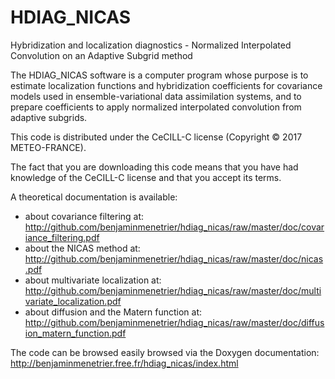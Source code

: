 # HDIAG_NICAS
Hybridization and localization diagnostics - Normalized Interpolated Convolution on an Adaptive Subgrid method

The HDIAG_NICAS software is a computer program whose purpose is to estimate localization functions and hybridization coefficients for covariance models used in ensemble-variational data assimilation systems, and to prepare coefficients to apply normalized interpolated convolution from adaptive subgrids.

This code is distributed under the CeCILL-C license (Copyright © 2017 METEO-FRANCE).

The fact that you are downloading this code means that you have had knowledge of the CeCILL-C license and that you accept its terms.

A theoretical documentation is available: 
 - about covariance filtering at: http://github.com/benjaminmenetrier/hdiag_nicas/raw/master/doc/covariance_filtering.pdf
 - about the NICAS method at: http://github.com/benjaminmenetrier/hdiag_nicas/raw/master/doc/nicas.pdf
 - about multivariate localization at: http://github.com/benjaminmenetrier/hdiag_nicas/raw/master/doc/multivariate_localization.pdf
 - about diffusion and the Matern function at: http://github.com/benjaminmenetrier/hdiag_nicas/raw/master/doc/diffusion_matern_function.pdf

The code can be browsed easily browsed via the Doxygen documentation: http://benjaminmenetrier.free.fr/hdiag_nicas/index.html

